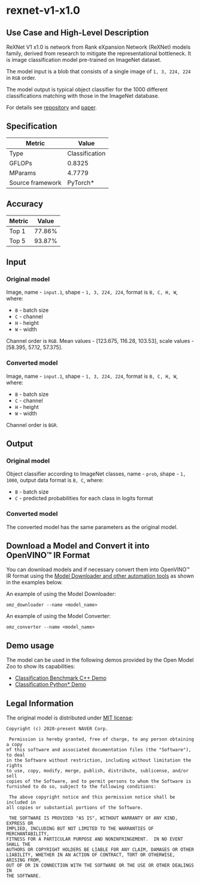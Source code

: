 # rexnet-v1-x1.0

## Use Case and High-Level Description

ReXNet V1 x1.0 is network from Rank eXpansion Network (ReXNet) models family, derived from research to mitigate the representational bottleneck. It is image classification model pre-trained on ImageNet dataset.

The model input is a blob that consists of a single image of `1, 3, 224, 224` in `RGB` order.

The model output is typical object classifier for the 1000 different classifications  matching with those in the ImageNet database.

For details see [repository](https://github.com/clovaai/rexnet) and [paper](https://arxiv.org/pdf/2007.00992.pdf).

## Specification

| Metric           | Value          |
| ---------------- | -------------- |
| Type             | Classification |
| GFLOPs           | 0.8325         |
| MParams          | 4.7779         |
| Source framework | PyTorch\*      |

## Accuracy

| Metric | Value  |
| ------ | ------ |
| Top 1  | 77.86% |
| Top 5  | 93.87% |

## Input

### Original model

Image, name - `input.1`,  shape - `1, 3, 224, 224`, format is `B, C, H, W`, where:

- `B` - batch size
- `C` - channel
- `H` - height
- `W` - width

Channel order is `RGB`.
Mean values - [123.675, 116.28, 103.53], scale values - [58.395, 57.12, 57.375].

### Converted model

Image, name - `input.1`,  shape - `1, 3, 224, 224`, format is `B, C, H, W`, where:

- `B` - batch size
- `C` - channel
- `H` - height
- `W` - width

Channel order is `BGR`.

## Output

### Original model

Object classifier according to ImageNet classes, name - `prob`,  shape - `1, 1000`, output data format is `B, C`, where:

- `B` - batch size
- `C` - predicted probabilities for each class in logits format

### Converted model

The converted model has the same parameters as the original model.

## Download a Model and Convert it into OpenVINO™ IR Format

You can download models and if necessary convert them into OpenVINO™ IR format using the [Model Downloader and other automation tools](../../../tools/model_tools/README.md) as shown in the examples below.

An example of using the Model Downloader:
```
omz_downloader --name <model_name>
```

An example of using the Model Converter:
```
omz_converter --name <model_name>
```

## Demo usage

The model can be used in the following demos provided by the Open Model Zoo to show its capabilities:

* [Classification Benchmark C++ Demo](../../../demos/classification_benchmark_demo/cpp/README.md)
* [Classification Python\* Demo](../../../demos/classification_demo/python/README.md)

## Legal Information

The original model is distributed under
[MIT license](https://raw.githubusercontent.com/clovaai/rexnet/master/LICENSE):

```
Copyright (c) 2020-present NAVER Corp.

 Permission is hereby granted, free of charge, to any person obtaining a copy
of this software and associated documentation files (the "Software"), to deal
in the Software without restriction, including without limitation the rights
to use, copy, modify, merge, publish, distribute, sublicense, and/or sell
copies of the Software, and to permit persons to whom the Software is
furnished to do so, subject to the following conditions:

 The above copyright notice and this permission notice shall be included in
all copies or substantial portions of the Software.

 THE SOFTWARE IS PROVIDED "AS IS", WITHOUT WARRANTY OF ANY KIND, EXPRESS OR
IMPLIED, INCLUDING BUT NOT LIMITED TO THE WARRANTIES OF MERCHANTABILITY,
FITNESS FOR A PARTICULAR PURPOSE AND NONINFRINGEMENT.  IN NO EVENT SHALL THE
AUTHORS OR COPYRIGHT HOLDERS BE LIABLE FOR ANY CLAIM, DAMAGES OR OTHER
LIABILITY, WHETHER IN AN ACTION OF CONTRACT, TORT OR OTHERWISE, ARISING FROM,
OUT OF OR IN CONNECTION WITH THE SOFTWARE OR THE USE OR OTHER DEALINGS IN
THE SOFTWARE.
```
